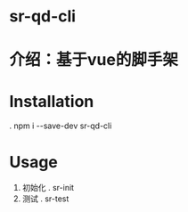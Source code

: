 # sr-qd-cli
# 介绍：基于vue的脚手架
# Installation
. npm i --save-dev sr-qd-cli

# Usage
1. 初始化
. sr-init <project-name>
2. 测试
. sr-test <project-name>
